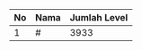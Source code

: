 | No | Nama            | Jumlah Level |
|----|-----------------|--------------|
| 1  | #    |    3933        |
